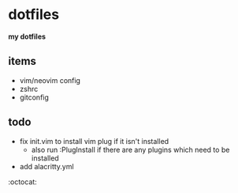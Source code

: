 # dotfiles

**my dotfiles**



## items

- vim/neovim config
- zshrc
- gitconfig

## todo
- fix init.vim to install vim plug if it isn't installed
    - also run :PlugInstall if there are any plugins which need to be installed 
- add alacritty.yml


:octocat:
